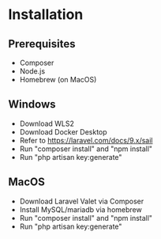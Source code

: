 # Installation

## Prerequisites
- Composer
- Node.js
- Homebrew (on MacOS)

## Windows
- Download WLS2
- Download Docker Desktop
- Refer to https://laravel.com/docs/9.x/sail
- Run "composer install" and "npm install"
- Run "php artisan key:generate"

## MacOS
- Download Laravel Valet via Composer
- Install MySQL/mariadb via homebrew
- Run "composer install" and "npm install"
- Run "php artisan key:generate"
